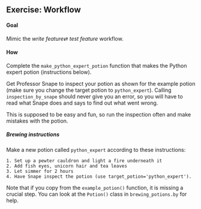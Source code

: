## Exercise: Workflow

#### Goal

Mimic the *write feature*⇄ *test feature* workflow. 



#### How

Complete the `make_python_expert_potion`  function that makes the Python expert potion (instructions below). 

Get Professor Snape to inspect your potion as shown for the example potion (make sure you change the target potion to `python_expert`). Calling `inspection_by_snape` should never give you an error, so you will have to read what Snape does and says to find out what went wrong.

This is supposed to be easy and fun, so run the inspection often and make mistakes with the potion.



##### Brewing instructions

Make a new potion called `python_expert` according to these instructions:

```
1. Set up a pewter cauldron and light a fire underneath it
2. Add fish eyes, unicorn hair and tea leaves
3. Let simmer for 2 hours
4. Have Snape inspect the potion (use target_potion='python_expert').
```

Note that if you copy from the `example_potion()` function, it is missing a crucial step. You can look at the `Potion()` class in `brewing_potions.by` for help. 



